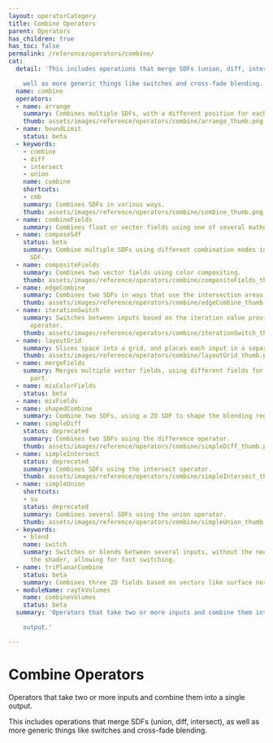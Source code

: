 ```yaml
---
layout: operatorCategory
title: Combine Operators
parent: Operators
has_children: true
has_toc: false
permalink: /reference/operators/combine/
cat:
  detail: 'This includes operations that merge SDFs (union, diff, intersect), as

    well as more generic things like switches and cross-fade blending.'
  name: combine
  operators:
  - name: arrange
    summary: Combines multiple SDFs, with a different position for each.
    thumb: assets/images/reference/operators/combine/arrange_thumb.png
  - name: boundLimit
    status: beta
  - keywords:
    - combine
    - diff
    - intersect
    - union
    name: combine
    shortcuts:
    - cmb
    summary: Combines SDFs in various ways.
    thumb: assets/images/reference/operators/combine/combine_thumb.png
  - name: combineFields
    summary: Combines float or vector fields using one of several mathematical operations.
  - name: composeSdf
    status: beta
    summary: Combine multiple SDFs using different combination modes into a single
      SDF.
  - name: compositeFields
    summary: Combines two vector fields using color compositing.
    thumb: assets/images/reference/operators/combine/compositeFields_thumb.png
  - name: edgeCombine
    summary: Combines two SDFs in ways that use the intersection areas.
    thumb: assets/images/reference/operators/combine/edgeCombine_thumb.png
  - name: iterationSwitch
    summary: Switches between inputs based on the iteration value provided by a downstream
      operator.
    thumb: assets/images/reference/operators/combine/iterationSwitch_thumb.png
  - name: layoutGrid
    summary: Slices space into a grid, and places each input in a separate cell.
    thumb: assets/images/reference/operators/combine/layoutGrid_thumb.png
  - name: mergeFields
    summary: Merges multiple vector fields, using different fields for each vector
      part.
  - name: mixColorFields
    status: beta
  - name: mixFields
  - name: shapedCombine
    summary: Combine two SDFs, using a 2D SDF to shape the blending region.
  - name: simpleDiff
    status: deprecated
    summary: Combines two SDFs using the difference operator.
    thumb: assets/images/reference/operators/combine/simpleDiff_thumb.png
  - name: simpleIntersect
    status: deprecated
    summary: Combines SDFs using the intersect operator.
    thumb: assets/images/reference/operators/combine/simpleIntersect_thumb.png
  - name: simpleUnion
    shortcuts:
    - su
    status: deprecated
    summary: Combines several SDFs using the union operator.
    thumb: assets/images/reference/operators/combine/simpleUnion_thumb.png
  - keywords:
    - blend
    name: switch
    summary: Switches or blends between several inputs, without the need to rebuild
      the shader, allowing for fast switching.
  - name: triPlanarCombine
    status: beta
    summary: Combines three 2D fields based on vectors like surface normals.
  - moduleName: raytkVolumes
    name: combineVolumes
    status: beta
  summary: 'Operators that take two or more inputs and combine them into a single

    output.'

---
```


# Combine Operators

Operators that take two or more inputs and combine them into a single
output.

This includes operations that merge SDFs (union, diff, intersect), as
well as more generic things like switches and cross-fade blending.
